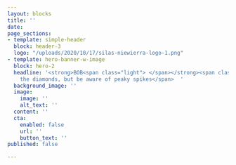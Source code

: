 ```yaml
---
layout: blocks
title: ''
date: 
page_sections:
- template: simple-header
  block: header-3
  logo: "/uploads/2020/10/17/silas-niewierra-logo-1.png"
- template: hero-banner-w-image
  block: hero-2
  headline: '<strong>BOB<span class="light"> </span></strong><span class="light">eat
    the diamonds, but be aware of peaky spikes</span>  '
  background_image: ''
  image:
    image: ''
    alt_text: ''
  content: ''
  cta:
    enabled: false
    url: ''
    button_text: ''
published: false

---
```

